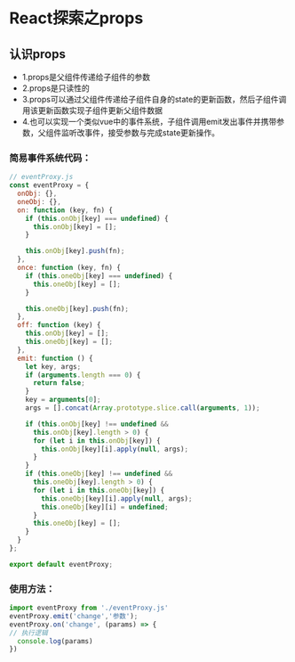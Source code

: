 # React探索之props

## 认识props

* 1.props是父组件传递给子组件的参数
* 2.props是只读性的
* 3.props可以通过父组件传递给子组件自身的state的更新函数，然后子组件调用该更新函数实现子组件更新父组件数据
* 4.也可以实现一个类似vue中的事件系统，子组件调用emit发出事件并携带参数，父组件监听改事件，接受参数与完成state更新操作。

### 简易事件系统代码：
```js
// eventProxy.js
const eventProxy = {
  onObj: {},
  oneObj: {},
  on: function (key, fn) {
    if (this.onObj[key] === undefined) {
      this.onObj[key] = [];
    }

    this.onObj[key].push(fn);
  },
  once: function (key, fn) {
    if (this.oneObj[key] === undefined) {
      this.oneObj[key] = [];
    }

    this.oneObj[key].push(fn);
  },
  off: function (key) {
    this.onObj[key] = [];
    this.oneObj[key] = [];
  },
  emit: function () {
    let key, args;
    if (arguments.length === 0) {
      return false;
    }
    key = arguments[0];
    args = [].concat(Array.prototype.slice.call(arguments, 1));

    if (this.onObj[key] !== undefined &&
      this.onObj[key].length > 0) {
      for (let i in this.onObj[key]) {
        this.onObj[key][i].apply(null, args);
      }
    }
    if (this.oneObj[key] !== undefined &&
      this.oneObj[key].length > 0) {
      for (let i in this.oneObj[key]) {
        this.oneObj[key][i].apply(null, args);
        this.oneObj[key][i] = undefined;
      }
      this.oneObj[key] = [];
    }
  }
};

export default eventProxy;
```
### 使用方法：
```js
import eventProxy from './eventProxy.js'
eventProxy.emit('change','参数');
eventProxy.on('change', (params) => { 
// 执行逻辑
  console.log(params)
})
```